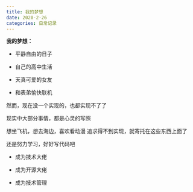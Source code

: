 ```yaml
---
title: 我的梦想
date: 2020-2-26
categories: 日常记录
---
```


**我的梦想：**

- 平静自由的日子

- 自己的高中生活

- 天真可爱的女友

- 和表弟愉快联机

然而，现在没一个实现的，也都实现不了了

现实中大部分事情，都是心灵的写照

想坐飞机，想去海边，喜欢看动漫
追求得不到实现，就寄托在这些东西上面了

还是努力学习，好好写代码吧

- 成为技术大佬

- 成为开源大佬

- 成为技术管理
